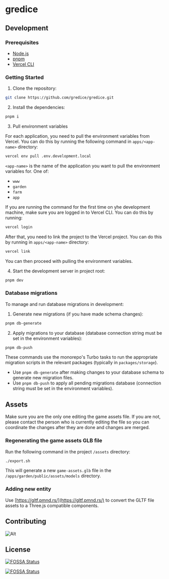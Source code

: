 # gredice

## Development

### Prerequisites

- [Node.js](https://nodejs.org/en/)
- [pnpm](https://pnpm.io/)
- [Vercel CLI](https://vercel.com/download)

### Getting Started

1. Clone the repository:

```bash
git clone https://github.com/gredice/gredice.git
```

2. Install the dependencies:

```bash
pnpm i
```

3. Pull environment variables

For each application, you need to pull the environment variables from Vercel. You can do this by running the following command in `apps/<app-name>` directory:

```bash
vercel env pull .env.development.local
```

`<app-name>` is the name of the application you want to pull the environment variables for. One of:

- `www`
- `garden`
- `farm`
- `app`

If you are running the command for the first time on yhe development machine, make sure you are logged in to Vercel CLI. You can do this by running:

```bash
vercel login
```

After that, you need to link the project to the Vercel project. You can do this by running in `apps/<app-name>` directory:

```bash
vercel link
```

You can then proceed with pulling the environment variables.

4. Start the development server in project root:

```bash
pnpm dev
```

### Database migrations

To manage and run database migrations in development:

1. Generate new migrations (if you have made schema changes):

```bash
pnpm db-generate
```

2. Apply migrations to your database (database connection string must be set in the environment variables):

```bash
pnpm db-push
```

These commands use the monorepo's Turbo tasks to run the appropriate migration scripts in the relevant packages (typically in `packages/storage`).

- Use `pnpm db-generate` after making changes to your database schema to generate new migration files.
- Use `pnpm db-push` to apply all pending migrations database (connection string must be set in the environment variables).

## Assets

Make sure you are the only one editing the game assets file. If you are not, please contact the person who is currently editing the file so you can coordinate the changes after they are done and changes are merged.

### Regenerating the game assets GLB file

Run the following command in the project `/assets` directory:

```bash
./export.sh
```

This will generate a new `game-assets.glb` file in the `/apps/garden/public/assets/models` directory.

### Adding new entity

Use [https://gltf.pmnd.rs/](https://gltf.pmnd.rs/) to convert the GLTF file assets to a Three.js compatible components.

## Contributing

![Alt](https://repobeats.axiom.co/api/embed/ba847f4d1fae06c8250692c08295602bca8de554.svg "Repobeats analytics image")

## License

[![FOSSA Status](https://app.fossa.com/api/projects/git%2Bgithub.com%2Fgredice%2Fgredice.svg?type=shield)](https://app.fossa.com/projects/git%2Bgithub.com%2Fgredice%2Fgredice?ref=badge_shield)

[![FOSSA Status](https://app.fossa.com/api/projects/git%2Bgithub.com%2Fgredice%2Fgredice.svg?type=large)](https://app.fossa.com/projects/git%2Bgithub.com%2Fgredice%2Fgredice?ref=badge_large)
